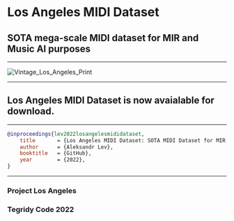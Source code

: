 # Los Angeles MIDI Dataset
## SOTA mega-scale MIDI dataset for MIR and Music AI purposes

***

![Vintage_Los_Angeles_Print](https://user-images.githubusercontent.com/56325539/196157186-5b0edd15-020f-4877-a8e2-b1af42f960c6.jpg)

***

## Los Angeles MIDI Dataset is now avaialable for download. 

***



```bibtex
@inproceedings{lev2022losangelesmididataset,
    title       = {Los Angeles MIDI Dataset: SOTA MIDI Dataset for MIR and Music AI Purposes},
    author      = {Aleksandr Lev},
    booktitle   = {GitHub},
    year        = {2022},
}
```

***

### Project Los Angeles
### Tegridy Code 2022
